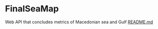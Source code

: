 # FinalSeaMap
Web API that concludes metrics of Macedonian sea and Gulf 
[README.md](https://github.com/user-attachments/files/21297907/README.md)
